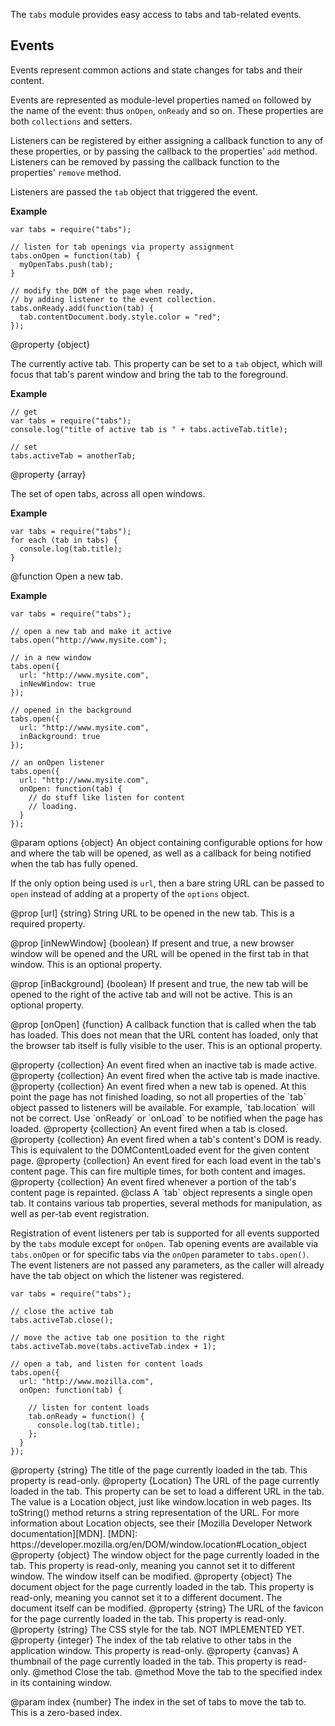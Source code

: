 <!-- contributed by Dietrich Ayala [dietrich@mozilla.com]  -->
<!-- edited by Noelle Murata [fiveinchpixie@gmail.com]  -->


The `tabs` module provides easy access to tabs and tab-related events.

Events
------

Events represent common actions and state changes for tabs and their content.

Events are represented as module-level properties named `on` followed by the
name of the event: thus `onOpen`, `onReady` and so on. These properties are
both `collections` and setters. 

Listeners can be registered by either assigning a callback function to any
of these properties, or by passing the callback to the properties' `add`
method.  Listeners can be removed by passing the callback function to the
properties' `remove` method.

Listeners are passed the `tab` object that triggered the event.

**Example**

    var tabs = require("tabs");

    // listen for tab openings via property assignment
    tabs.onOpen = function(tab) {
      myOpenTabs.push(tab);
    }

    // modify the DOM of the page when ready,
    // by adding listener to the event collection.
    tabs.onReady.add(function(tab) {
      tab.contentDocument.body.style.color = "red";
    });

<api name="activeTab">
@property {object}

The currently active tab.  This property can be set to a `tab` object, which
will focus that tab's parent window and bring the tab to the foreground.

**Example**

    // get
    var tabs = require("tabs");
    console.log("title of active tab is " + tabs.activeTab.title);

    // set
    tabs.activeTab = anotherTab;

</api>

<api name="tabs">
@property {array}

The set of open tabs, across all open windows.

**Example**

    var tabs = require("tabs");
    for each (tab in tabs) {
      console.log(tab.title);
    }

</api>

<api name="open">
@function
Open a new tab.

**Example**

    var tabs = require("tabs");

    // open a new tab and make it active
    tabs.open("http://www.mysite.com");

    // in a new window
    tabs.open({
      url: "http://www.mysite.com",
      inNewWindow: true
    });

    // opened in the background
    tabs.open({
      url: "http://www.mysite.com",
      inBackground: true
    });

    // an onOpen listener
    tabs.open({
      url: "http://www.mysite.com",
      onOpen: function(tab) {
        // do stuff like listen for content
        // loading.
      }
    });

@param options {object}
An object containing configurable options for how and where the tab will be
opened, as well as a callback for being notified when the tab has fully opened.

If the only option being used is `url`, then a bare string URL can be passed to
`open` instead of adding at a property of the `options` object.

@prop [url] {string}
String URL to be opened in the new tab.
This is a required property.

@prop [inNewWindow] {boolean}
If present and true, a new browser window will be opened and the URL will be
opened in the first tab in that window. This is an optional property.

@prop [inBackground] {boolean}
If present and true, the new tab will be opened to the right of the active tab
and will not be active. This is an optional property.

@prop [onOpen] {function}
A callback function that is called when the tab has loaded. This does not mean
that the URL content has loaded, only that the browser tab itself is fully
visible to the user. This is an optional property.

</api>

<api name="onActivate">
@property {collection}
An event fired when an inactive tab is made active.
</api>

<api name="onDeactivate">
@property {collection}
An event fired when the active tab is made inactive.
</api>

<api name="onOpen">
@property {collection}
An event fired when a new tab is opened. At this point the page has not
finished loading, so not all properties of the `tab` object passed to
listeners will be available. For example, `tab.location` will not be
correct. Use `onReady` or `onLoad` to be notified when the page has loaded.
</api>

<api name="onClose">
@property {collection}
An event fired when a tab is closed.
</api>

<api name="onReady">
@property {collection}
An event fired when a tab's content's DOM is ready.
This is equivalent to the DOMContentLoaded event
for the given content page.
</api>

<api name="onLoad">
@property {collection}
An event fired for each load event in the tab's content page.
This can fire multiple times, for both content and images.
</api>

<api name="onPaint">
@property {collection}
An event fired whenever a portion of the tab's content page is repainted.

</api>

<api name="Tab">
@class
A `tab` object represents a single open tab. It contains various tab
properties, several methods for manipulation, as well as per-tab event
registration.

Registration of event listeners per tab is supported for all events supported by
the `tabs` module except for `onOpen`. Tab opening events are available via
`tabs.onOpen` or for specific tabs via the `onOpen` parameter to `tabs.open()`.
The event listeners are not passed any parameters, as the caller will already
have the tab object on which the listener was registered.

    var tabs = require("tabs");

    // close the active tab
    tabs.activeTab.close();

    // move the active tab one position to the right
    tabs.activeTab.move(tabs.activeTab.index + 1);

    // open a tab, and listen for content loads
    tabs.open({
      url: "http://www.mozilla.com",
      onOpen: function(tab) {

        // listen for content loads
        tab.onReady = function() {
          console.log(tab.title);
        };
      }
    });

<api name="title">
@property {string}
The title of the page currently loaded in the tab.
This property is read-only.
</api>

<api name="location">
@property {Location}
The URL of the page currently loaded in the tab.
This property can be set to load a different URL in the tab.
The value is a Location object, just like window.location in web pages.
Its toString() method returns a string representation of the URL.
For more information about Location objects, see their [Mozilla Developer
Network documentation][MDN].
[MDN]: https://developer.mozilla.org/en/DOM/window.location#Location_object
</api>

<api name="contentWindow">
@property {object}
The window object for the page currently loaded in the tab.
This property is read-only, meaning you cannot set it to different window.
The window itself can be modified.
</api>

<api name="contentDocument">
@property {object}
The document object for the page currently loaded in the tab.
This property is read-only, meaning you cannot set it to a different document.
The document itself can be modified.
</api>

<api name="favicon">
@property {string}
The URL of the favicon for the page currently loaded in the tab.
This property is read-only.
</api>

<api name="style">
@property {string}
The CSS style for the tab. NOT IMPLEMENTED YET.
</api>

<api name="index">
@property {integer}
The index of the tab relative to other tabs in the application window.
This property is read-only.
</api>

<api name="thumbnail">
@property {canvas}
A thumbnail of the page currently loaded in the tab.
This property is read-only.
</api>

<api name="close">
@method 
Close the tab.
</api>

<api name="move">
@method 
Move the tab to the specified index in its containing window.

@param index {number}
The index in the set of tabs to move the tab to. This is a zero-based index.
</api>
</api>

